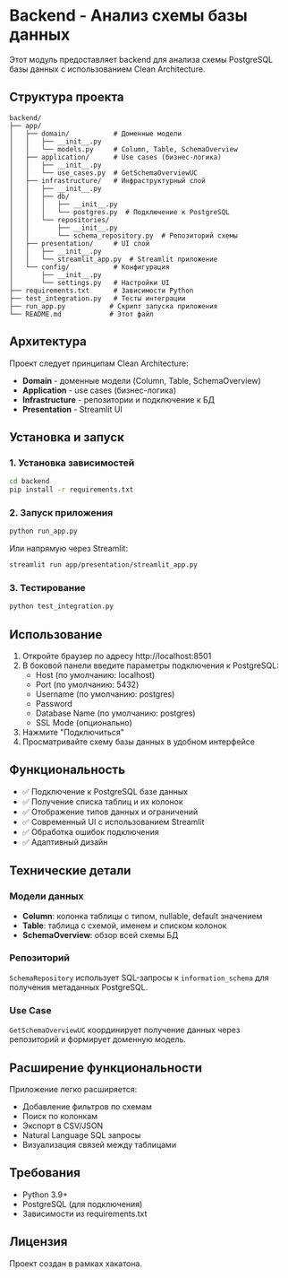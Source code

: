 # Backend - Анализ схемы базы данных

Этот модуль предоставляет backend для анализа схемы PostgreSQL базы данных с использованием Clean Architecture.

## Структура проекта

```
backend/
├── app/
│   ├── domain/           # Доменные модели
│   │   ├── __init__.py
│   │   └── models.py     # Column, Table, SchemaOverview
│   ├── application/      # Use cases (бизнес-логика)
│   │   ├── __init__.py
│   │   └── use_cases.py  # GetSchemaOverviewUC
│   ├── infrastructure/   # Инфраструктурный слой
│   │   ├── __init__.py
│   │   ├── db/
│   │   │   ├── __init__.py
│   │   │   └── postgres.py  # Подключение к PostgreSQL
│   │   └── repositories/
│   │       ├── __init__.py
│   │       └── schema_repository.py  # Репозиторий схемы
│   ├── presentation/     # UI слой
│   │   ├── __init__.py
│   │   └── streamlit_app.py  # Streamlit приложение
│   └── config/           # Конфигурация
│       ├── __init__.py
│       └── settings.py   # Настройки UI
├── requirements.txt      # Зависимости Python
├── test_integration.py   # Тесты интеграции
├── run_app.py           # Скрипт запуска приложения
└── README.md            # Этот файл
```

## Архитектура

Проект следует принципам Clean Architecture:

- **Domain** - доменные модели (Column, Table, SchemaOverview)
- **Application** - use cases (бизнес-логика)
- **Infrastructure** - репозитории и подключение к БД
- **Presentation** - Streamlit UI

## Установка и запуск

### 1. Установка зависимостей

```bash
cd backend
pip install -r requirements.txt
```

### 2. Запуск приложения

```bash
python run_app.py
```

Или напрямую через Streamlit:

```bash
streamlit run app/presentation/streamlit_app.py
```

### 3. Тестирование

```bash
python test_integration.py
```

## Использование

1. Откройте браузер по адресу http://localhost:8501
2. В боковой панели введите параметры подключения к PostgreSQL:
   - Host (по умолчанию: localhost)
   - Port (по умолчанию: 5432)
   - Username (по умолчанию: postgres)
   - Password
   - Database Name (по умолчанию: postgres)
   - SSL Mode (опционально)
3. Нажмите "Подключиться"
4. Просматривайте схему базы данных в удобном интерфейсе

## Функциональность

- ✅ Подключение к PostgreSQL базе данных
- ✅ Получение списка таблиц и их колонок
- ✅ Отображение типов данных и ограничений
- ✅ Современный UI с использованием Streamlit
- ✅ Обработка ошибок подключения
- ✅ Адаптивный дизайн

## Технические детали

### Модели данных

- **Column**: колонка таблицы с типом, nullable, default значением
- **Table**: таблица с схемой, именем и списком колонок
- **SchemaOverview**: обзор всей схемы БД

### Репозиторий

`SchemaRepository` использует SQL-запросы к `information_schema` для получения метаданных PostgreSQL.

### Use Case

`GetSchemaOverviewUC` координирует получение данных через репозиторий и формирует доменную модель.

## Расширение функциональности

Приложение легко расширяется:

- Добавление фильтров по схемам
- Поиск по колонкам
- Экспорт в CSV/JSON
- Natural Language SQL запросы
- Визуализация связей между таблицами

## Требования

- Python 3.9+
- PostgreSQL (для подключения)
- Зависимости из requirements.txt

## Лицензия

Проект создан в рамках хакатона.
